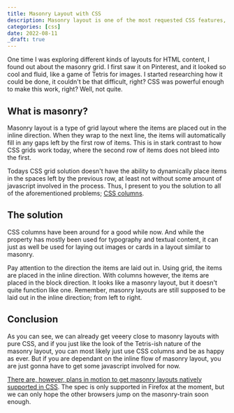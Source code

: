 ```yaml
---
title: Masonry Layout with CSS
description: Masonry layout is one of the most requested CSS features, but did you know we can already do it? Kinda.
categories: [css]
date: 2022-08-11
_draft: true
---
```


One time I was exploring different kinds of layouts for HTML content, I found out about the masonry grid. I first saw it on Pinterest, and it looked so cool and fluid, like a game of Tetris for images. I started researching how it could be done, it couldn't be that difficult, right? CSS was powerful enough to make this work, right? Well, not quite.

## What is masonry?

Masonry layout is a type of grid layout where the items are placed out in the inline direction. When they wrap to the next line, the items will automatically fill in any gaps left by the first row of items. This is in stark contrast to how CSS grids work today, where the second row of items does not bleed into the first.

Todays CSS grid solution doesn't have the ability to dynamically place items in the spaces left by the previous row, at least not without some amount of javascript involved in the process. Thus, I present to you the solution to all of the aforementioned problems; [CSS columns](https://developer.mozilla.org/en-US/docs/Web/CSS/columns).

## The solution

CSS columns have been around for a good while now. And while the property has mostly been used for typography and textual content, it can just as well be used for laying out images or cards in a layout similar to masonry.

Pay attention to the direction the items are laid out in. Using grid, the items are placed in the inline direction. With columns however, the items are placed in the block direction. It looks like a masonry layout, but it doesn't quite function like one. Remember, masonry layouts are still supposed to be laid out in the inline direction; from left to right.

## Conclusion

As you can see, we can already get veeery close to masonry layouts with pure CSS, and if you just like the look of the Tetris-ish nature of the masonry layout, you can most likely just use CSS columns and be as happy as ever. But if you are dependant on the inline flow of masonry layout, you are just gonna have to get some javascript involved for now.

[There are, however, plans in motion to get masonry layouts natively supported in CSS](https://developer.mozilla.org/en-US/docs/Web/CSS/CSS_Grid_Layout/Masonry_Layout). The spec is only supported in Firefox at the moment, but we can only hope the other browsers jump on the masonry-train soon enough.
